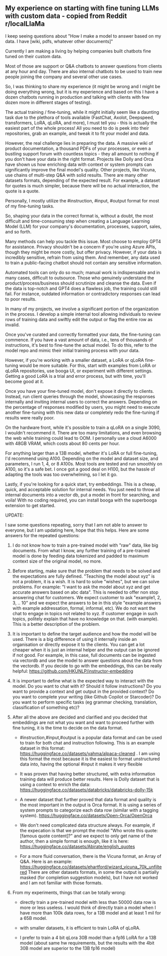 ## My experience on starting with fine tuning LLMs with custom data - copied from Reddit r/localLlaMa

I keep seeing questions about "How I make a model to answer based on my data. I have [wiki, pdfs, whatever other documents]"

Currently I am making a living by helping companies built chatbots fine tuned on their custom data.

Most of those are support or Q&A chatbots to answer questions from clients at any hour and day. There are also internal chatbots to be used to train new people joining the company and several other use cases.

So, I was thinking to share my experience (it might be wrong and I might be doing everything wrong, but it is my experience and based on this I have a dozen chatbots running in production and talking with clients with few dozen more in different stages of testing).

The actual training / fine-tuning, while it might initially seem like a daunting task due to the plethora of tools available (FastChat, Axolot, Deepspeed, transformers, LoRA, qLoRA, and more), I must tell you - this is actually the easiest part of the whole process! All you need to do is peek into their repositories, grab an example, and tweak it to fit your model and data.

However, the real challenge lies in preparing the data. A massive wiki of product documentation, a thousand PDFs of your processes, or even a bustling support forum with countless topics - they all amount to nothing if you don't have your data in the right format. Projects like Dolly and Orca have shown us how enriching data with context or system prompts can significantly improve the final model's quality. Other projects, like Vicuna, use chains of multi-step Q&A with solid results. There are many other datasets formats, depending of the expected result. For example, a dataset for quotes is much simpler, because there will be no actual interaction, the quote is a quote.

Personally, I mostly utilize the #instruction, #input, #output format for most of my fine-tuning tasks.

So, shaping your data in the correct format is, without a doubt, the most difficult and time-consuming step when creating a Language Learning Model (LLM) for your company's documentation, processes, support, sales, and so forth.

Many methods can help you tackle this issue. Most choose to employ GPT4 for assistance. Privacy shouldn't be a concern if you're using Azure APIs, though they might be more costly, but offer privacy. However, if your data is incredibly sensitive, refrain from using them. And remember, any data used to train a public-facing chatbot should not contain any sensitive information.

Automated tools can only do so much; manual work is indispensable and in many cases, difficult to outsource. Those who genuinely understand the product/process/business should scrutinize and cleanse the data. Even if the data is top-notch and GPT4 does a flawless job, the training could still fail. For instance, outdated information or contradictory responses can lead to poor results.

In many of my projects, we involve a significant portion of the organization in the process. I develop a simple internal tool allowing individuals to review rows of training data and swiftly edit the output or flag the entire row as invalid.

Once you've curated and correctly formatted your data, the fine-tuning can commence. If you have a vast amount of data, i.e., tens of thousands of instructions, it's best to fine-tune the actual model. To do this, refer to the model repo and mimic their initial training process with your data.

However, if you're working with a smaller dataset, a LoRA or qLoRA fine-tuning would be more suitable. For this, start with examples from LoRA or qLoRA repositories, use booga UI, or experiment with different settings. Getting a good LoRA is a trial and error process, but with time, you'll become good at it.

Once you have your fine-tuned model, don't expose it directly to clients. Instead, run client queries through the model, showcasing the responses internally and inviting internal users to correct the answers. Depending on the percentage of responses modified by users, you might need to execute another fine-tuning with this new data or completely redo the fine-tuning if results were really poor.

On the hardware front, while it's possible to train a qLoRA on a single 3090, I wouldn't recommend it. There are too many limitations, and even browsing the web while training could lead to OOM. I personally use a cloud A6000 with 48GB VRAM, which costs about 80 cents per hour.

For anything larger than a 13B model, whether it's LoRA or full fine-tuning, I'd recommend using A100. Depending on the model and dataset size, and parameters, I run 1, 4, or 8 A100s. Most tools are tested and run smoothly on A100, so it's a safe bet. I once got a good deal on H100, but the hassle of adapting the tools was too overwhelming, so I let it go.

Lastly, if you're looking for a quick start, try embeddings. This is a cheap, quick, and acceptable solution for internal needs. You just need to throw all internal documents into a vector db, put a model in front for searching, and voila! With no coding required, you can install booga with the superbooga extension to get started.

UPDATE:

I saw some questions repeating, sorry that I am not able to answer to everyone, but I am updating here, hope that this helps. Here are some answers for the repeated questions:

1. I do not know how to train a pre-trained model with "raw" data, like big documents. From what I know, any further training of a pre-trained model is done by feeding data tokenized and padded to maximum context size of the original model, no more.

2. Before starting, make sure that the problem that needs to be solved and the expectations are fully defined. "Teaching the model about xyz" is not a problem, it is a wish. It is hard to solve "wishes", but we can solve problems. For example: "I want to ask the model about xyz and get accurate answers based on abc data". This is needed to offer non stop answering chat for customers. We expect customer to ask "example1, 2, 3, .. 10" and we expect the answers to be in this style "example answers with example addressation, formal, informal, etc). We do not want the chat to engage in topics not related to xyz. If customer engage in such topics, politely explain that have no knowledge on that. (with example). This is a better description of the problem.

3. It is important to define the target audience and how the model will be used. There is a big difference of using it internally inside an organisation or directly expose it to the clients. You can get a lot cheaper when it is just an internal helper and the output can be ignored if not good. For example, in this case, full documents can be ingested via vectordb and use the model to answer questions about the data from the vectordb. If you decide to go with the embeddings, this can be really helpful: https://github.com/HKUNLP/instructor-embedding

4. It is important to define what is the expected way to interact with the model. Do you want to chat with it? Should it follow instructions? Do you want to provide a context and get output in the provided context? Do you want to complete your writing (like Github Copilot or Starcoder)? Do you want to perform specific tasks (eg grammar checking, translation, classification of something etc)?

5. After all the above are decided and clarified and you decided that embeddings are not what you want and want to proceed further with fine tuning, it is the time to decide on the data format.

    - #instruction,#input,#output is a popular data format and can be used to train for both chat and instruction following. This is an example dataset in this format: https://huggingface.co/datasets/yahma/alpaca-cleaned . I am using this format the most because it is the easiest to format unstructured data into, having the optional #input it makes it very flexible

    - It was proven that having better structured, with extra information training data will produce better results. Here is Dolly dataset that is using a context to enrich the data: https://huggingface.co/datasets/databricks/databricks-dolly-15k

    - A newer dataset that further proved that data format and quality is the most important in the output is Orca format. It is using a series of system prompts to categorize each data row (similar with a tagging system). https://huggingface.co/datasets/Open-Orca/OpenOrca

    - We don't need complicated data structure always. For example, if the expecation is that we prompt the model "Who wrote this quote: [famous quote content]?" and we expect to only get name of the author, then a simple format is enough, like it is here: https://huggingface.co/datasets/Abirate/english_quotes

    - For a more fluid conversation, there is the Vicuna format, an Array of Q&A. Here is an example: https://huggingface.co/datasets/ehartford/wizard_vicuna_70k_unfiltered
There are other datasets formats, in some the output is partially masked (for completion suggestion models), but I have not worked and I am not familiar with those formats.

6. From my experiments, things that can be totally wrong:

    - directly train a pre-trained model with less than 50000 data row is more or less useless. I would think of directly train a model when I have more than 100k data rows, for a 13B model and at least 1 mil for a 65B model.

    - with smaller datasets, it is efficient to train LoRA of qLoRA.

    - I prefer to train a 4 bit qLora 30B model than a fp16 LoRA for a 13B model (about same hw requirements, but the results with the 4bit 30B model are superior to the 13B fp16 model)
